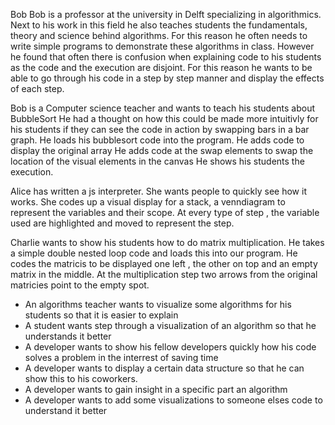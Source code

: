 Bob 
Bob is a professor at the university in Delft specializing in algorithmics. Next to his work in this field he also teaches students the fundamentals, theory and science behind algorithms. For this reason he often needs to write simple programs to demonstrate these algorithms in class. However he found that often there is confusion when explaining code to his students as the code and the execution are disjoint. For this reason he wants to be able to go through his code in a step by step manner and display the effects of each step. 

Bob is a Computer science teacher and wants to teach his students about BubbleSort
He had a thought on how this could be made more intuitivly for his students if they can see the code in action 
by swapping bars in a bar graph. 
He loads his bubblesort code into the program. 
He adds code to display the original array 
He adds code at the swap elements to swap the location of the visual elements in the canvas
He shows his students the execution. 

Alice has written a js interpreter. She wants people to quickly see how it works. 
She codes up a visual display for a stack, a venndiagram to represent the variables and their scope.
At every type of step , the variable used are highlighted and moved to represent the step. 

Charlie wants to show his students how to do matrix multiplication. 
He takes a simple double nested loop code and loads this into our program.
He codes the matricis to be displayed one left , the other on top and an empty matrix in the middle. 
At the multiplication step two arrows from the original matricies point to the empty spot. 

* An algorithms teacher wants to visualize some algorithms for his students so that it is easier to explain
* A student wants step through a visualization of an algorithm so that he understands it better
* A developer wants to show his fellow developers quickly how his code solves a problem in the interrest of saving time
* A developer wants to display a certain data structure so that he can show this to his coworkers. 
* A developer wants to gain insight in a specific part an algorithm 
* A developer wants to add some visualizations to someone elses code to understand it better

